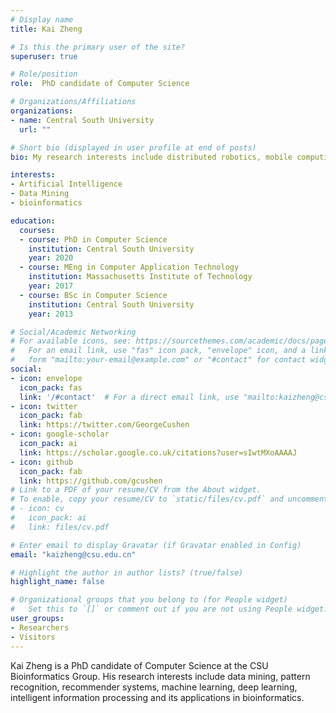 ```yaml
---
# Display name
title: Kai Zheng

# Is this the primary user of the site?
superuser: true

# Role/position
role:  PhD candidate of Computer Science

# Organizations/Affiliations
organizations:
- name: Central South University
  url: ""

# Short bio (displayed in user profile at end of posts)
bio: My research interests include distributed robotics, mobile computing and programmable matter.

interests:
- Artificial Intelligence
- Data Mining
- bioinformatics

education:
  courses:
  - course: PhD in Computer Science
    institution: Central South University
    year: 2020
  - course: MEng in Computer Application Technology
    institution: Massachusetts Institute of Technology
    year: 2017
  - course: BSc in Computer Science
    institution: Central South University
    year: 2013

# Social/Academic Networking
# For available icons, see: https://sourcethemes.com/academic/docs/page-builder/#icons
#   For an email link, use "fas" icon pack, "envelope" icon, and a link in the
#   form "mailto:your-email@example.com" or "#contact" for contact widget.
social:
- icon: envelope
  icon_pack: fas
  link: '/#contact'  # For a direct email link, use "mailto:kaizheng@csu.edu.cn".
- icon: twitter
  icon_pack: fab
  link: https://twitter.com/GeorgeCushen
- icon: google-scholar
  icon_pack: ai
  link: https://scholar.google.co.uk/citations?user=sIwtMXoAAAAJ
- icon: github
  icon_pack: fab
  link: https://github.com/gcushen
# Link to a PDF of your resume/CV from the About widget.
# To enable, copy your resume/CV to `static/files/cv.pdf` and uncomment the lines below.
# - icon: cv
#   icon_pack: ai
#   link: files/cv.pdf

# Enter email to display Gravatar (if Gravatar enabled in Config)
email: "kaizheng@csu.edu.cn"

# Highlight the author in author lists? (true/false)
highlight_name: false

# Organizational groups that you belong to (for People widget)
#   Set this to `[]` or comment out if you are not using People widget.
user_groups:
- Researchers
- Visitors
---
```


Kai Zheng is a PhD candidate of Computer Science at the CSU Bioinformatics Group. His research interests include data mining, pattern recognition, recommender systems, machine learning, deep learning, intelligent information processing and its applications in bioinformatics.

